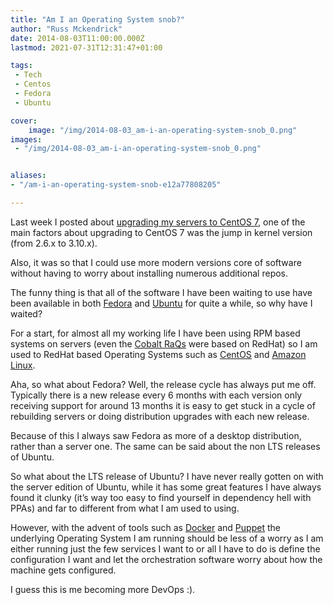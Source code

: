 ```yaml
---
title: "Am I an Operating System snob?"
author: "Russ Mckendrick"
date: 2014-08-03T11:00:00.000Z
lastmod: 2021-07-31T12:31:47+01:00

tags:
 - Tech
 - Centos
 - Fedora
 - Ubuntu

cover:
    image: "/img/2014-08-03_am-i-an-operating-system-snob_0.png" 
images:
 - "/img/2014-08-03_am-i-an-operating-system-snob_0.png"


aliases:
- "/am-i-an-operating-system-snob-e12a77808205"

---
```


Last week I posted about [upgrading my servers to CentOS 7](https://media-glass.es/2014/07/27/upgrade-to-centos7/), one of the main factors about upgrading to CentOS 7 was the jump in kernel version (from 2.6.x to 3.10.x).

Also, it was so that I could use more modern versions core of software without having to worry about installing numerous additional repos.

The funny thing is that all of the software I have been waiting to use have been available in both [Fedora](http://fedoraproject.org/) and [Ubuntu](http://www.ubuntu.com/server) for quite a while, so why have I waited?

For a start, for almost all my working life I have been using RPM based systems on servers (even the [Cobalt RaQs](http://en.wikipedia.org/wiki/Cobalt_RaQ) were based on RedHat) so I am used to RedHat based Operating Systems such as [CentOS](http://www.centos.org/) and [Amazon Linux](http://aws.amazon.com/amazon-linux-ami/).

Aha, so what about Fedora? Well, the release cycle has always put me off. Typically there is a new release every 6 months with each version only receiving support for around 13 months it is easy to get stuck in a cycle of rebuilding servers or doing distribution upgrades with each new release.

Because of this I always saw Fedora as more of a desktop distribution, rather than a server one. The same can be said about the non LTS releases of Ubuntu.

So what about the LTS release of Ubuntu? I have never really gotten on with the server edition of Ubuntu, while it has some great features I have always found it clunky (it’s way too easy to find yourself in dependency hell with PPAs) and far to different from what I am used to using.

However, with the advent of tools such as [Docker](https://www.docker.com/) and [Puppet](http://puppetlabs.com/) the underlying Operating System I am running should be less of a worry as I am either running just the few services I want to or all I have to do is define the configuration I want and let the orchestration software worry about how the machine gets configured.

I guess this is me becoming more DevOps :).
